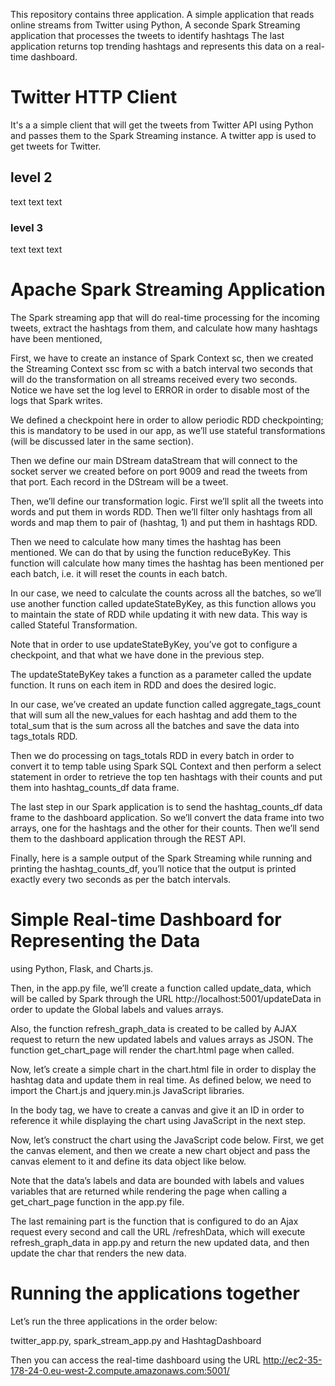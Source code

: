 This repository contains three application.
A simple application that reads online streams from Twitter using Python,
A seconde Spark Streaming application that processes the tweets to identify hashtags
The last application returns top trending hashtags and represents this data on a real-time dashboard.



# Twitter HTTP Client
It's a a simple client that will get the tweets from Twitter API using Python 
and passes them to the Spark Streaming instance.
A twitter app is used to get tweets for Twitter.


## level 2

text text text

### level 3

text text text


# Apache Spark Streaming Application

The Spark streaming app that will do real-time processing for the incoming tweets, extract the hashtags from them, and calculate how many hashtags have been mentioned,

First, we have to create an instance of Spark Context sc, then we created the Streaming Context ssc from sc with a batch interval two seconds that will do the transformation on all streams received every two seconds. Notice we have set the log level to ERROR in order to disable most of the logs that Spark writes.

We defined a checkpoint here in order to allow periodic RDD checkpointing; this is mandatory to be used in our app, as we’ll use stateful transformations (will be discussed later in the same section).

Then we define our main DStream dataStream that will connect to the socket server we created before on port 9009 and read the tweets from that port. Each record in the DStream will be a tweet.


Then, we’ll define our transformation logic. First we’ll split all the tweets into words and put them in words RDD. Then we’ll filter only hashtags from all words and map them to pair of (hashtag, 1) and put them in hashtags RDD.

Then we need to calculate how many times the hashtag has been mentioned. We can do that by using the function reduceByKey. This function will calculate how many times the hashtag has been mentioned per each batch, i.e. it will reset the counts in each batch.

In our case, we need to calculate the counts across all the batches, so we’ll use another function called updateStateByKey, as this function allows you to maintain the state of RDD while updating it with new data. This way is called Stateful Transformation.

Note that in order to use updateStateByKey, you’ve got to configure a checkpoint, and that what we have done in the previous step.


The updateStateByKey takes a function as a parameter called the update function. It runs on each item in RDD and does the desired logic.

In our case, we’ve created an update function called aggregate_tags_count that will sum all the new_values for each hashtag and add them to the total_sum that is the sum across all the batches and save the data into tags_totals RDD.



Then we do processing on tags_totals RDD in every batch in order to convert it to temp table using Spark SQL Context and then perform a select statement in order to retrieve the top ten hashtags with their counts and put them into hashtag_counts_df data frame.



The last step in our Spark application is to send the hashtag_counts_df data frame to the dashboard application. So we’ll convert the data frame into two arrays, one for the hashtags and the other for their counts. Then we’ll send them to the dashboard application through the REST API.


Finally, here is a sample output of the Spark Streaming while running and printing the hashtag_counts_df, you’ll notice that the output is printed exactly every two seconds as per the batch intervals.



# Simple Real-time Dashboard for Representing the Data

using Python, Flask, and Charts.js.



Then, in the app.py file, we’ll create a function called update_data, which will be called by Spark through the URL http://localhost:5001/updateData in order to update the Global labels and values arrays.

Also, the function refresh_graph_data is created to be called by AJAX request to return the new updated labels and values arrays as JSON. The function get_chart_page will render the chart.html page when called.






Now, let’s create a simple chart in the chart.html file in order to display the hashtag data and update them in real time. As defined below, we need to import the Chart.js and jquery.min.js JavaScript libraries.

In the body tag, we have to create a canvas and give it an ID in order to reference it while displaying the chart using JavaScript in the next step.




Now, let’s construct the chart using the JavaScript code below. First, we get the canvas element, and then we create a new chart object and pass the canvas element to it and define its data object like below.

Note that the data’s labels and data are bounded with labels and values variables that are returned while rendering the page when calling a get_chart_page function in the app.py file.

The last remaining part is the function that is configured to do an Ajax request every second and call the URL /refreshData, which will execute refresh_graph_data in app.py and return the new updated data, and then update the char that renders the new data.




# Running the applications together

Let’s run the three applications in the order below: 

twitter_app.py, spark_stream_app.py and HashtagDashboard


Then you can access the real-time dashboard using the URL <http://ec2-35-178-24-0.eu-west-2.compute.amazonaws.com:5001/>







